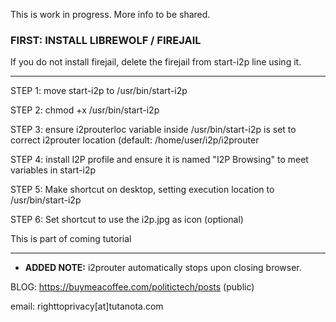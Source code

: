 This is work in progress. More info to be shared.

### FIRST: INSTALL LIBREWOLF / FIREJAIL

If you do not install firejail, delete the firejail from start-i2p line using it.

---

STEP 1: move start-i2p to /usr/bin/start-i2p

STEP 2: chmod +x /usr/bin/start-i2p

STEP 3: ensure i2prouterloc variable inside /usr/bin/start-i2p is set to correct i2prouter location (default: /home/user/i2p/i2prouter

STEP 4: install I2P profile and ensure it is named "I2P Browsing" to meet variables in start-i2p

STEP 5: Make shortcut on desktop, setting execution location to /usr/bin/start-i2p

STEP 6: Set shortcut to use the i2p.jpg as icon (optional)

This is part of coming tutorial

---

* **ADDED NOTE:** i2prouter automatically stops upon closing browser. 

BLOG: https://buymeacoffee.com/politictech/posts (public)

email: righttoprivacy[at]tutanota.com

